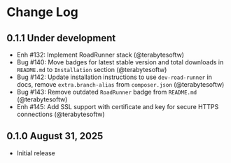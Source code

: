 # Change Log

## 0.1.1 Under development

- Enh #132: Implement RoadRunner stack (@terabytesoftw)
- Bug #140: Move badges for latest stable version and total downloads in `README.md` to `Installation` section (@terabytesoftw)
- Bug #142: Update installation instructions to use `dev-road-runner` in docs, remove  `extra.branch-alias` from `composer.json` (@terabytesoftw)
- Bug #143: Remove outdated `RoadRunner` badge from `README.md` (@terabytesoftw)
- Enh #145: Add SSL support with certificate and key for secure HTTPS connections (@terabytesoftw)

## 0.1.0 August 31, 2025

- Initial release
